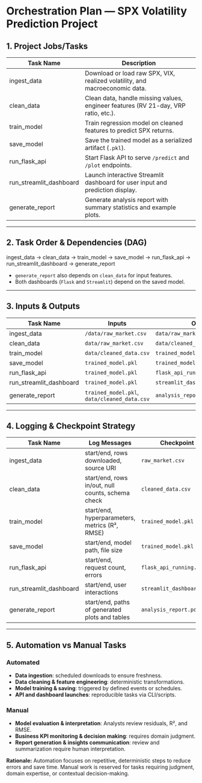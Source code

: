 # Orchestration Plan — SPX Volatility Prediction Project

## 1. Project Jobs/Tasks

| Task Name                  | Description |
|-----------------------------|-------------|
| ingest_data                 | Download or load raw SPX, VIX, realized volatility, and macroeconomic data. |
| clean_data                  | Clean data, handle missing values, engineer features (RV 21-day, VRP ratio, etc.). |
| train_model                 | Train regression model on cleaned features to predict SPX returns. |
| save_model                  | Save the trained model as a serialized artifact (`.pkl`). |
| run_flask_api               | Start Flask API to serve `/predict` and `/plot` endpoints. |
| run_streamlit_dashboard     | Launch interactive Streamlit dashboard for user input and prediction display. |
| generate_report             | Generate analysis report with summary statistics and example plots. |

---

## 2. Task Order & Dependencies (DAG)

ingest_data → clean_data → train_model → save_model → run_flask_api → run_streamlit_dashboard → generate_report

- `generate_report` also depends on `clean_data` for input features.  
- Both dashboards (`Flask` and `Streamlit`) depend on the saved model.

---

## 3. Inputs & Outputs

| Task Name              | Inputs                                      | Outputs                                  |
|------------------------|--------------------------------------------|-----------------------------------------|
| ingest_data             | `/data/raw_market.csv`                     | `data/raw_market.csv`                    |
| clean_data              | `data/raw_market.csv`                      | `data/cleaned_data.csv`                  |
| train_model             | `data/cleaned_data.csv`                    | `trained_model.pkl`                       |
| save_model              | `trained_model.pkl`                        | `trained_model.pkl`                       |
| run_flask_api           | `trained_model.pkl`                        | `flask_api_running.txt`                  |
| run_streamlit_dashboard | `trained_model.pkl`                        | `streamlit_dashboard_running.txt`        |
| generate_report         | `trained_model.pkl`, `data/cleaned_data.csv` | `analysis_report.pdf`                    |

---

## 4. Logging & Checkpoint Strategy

| Task Name              | Log Messages                                           | Checkpoint Artifact                     |
|------------------------|-------------------------------------------------------|----------------------------------------|
| ingest_data             | start/end, rows downloaded, source URI               | `raw_market.csv`                        |
| clean_data              | start/end, rows in/out, null counts, schema check    | `cleaned_data.csv`                      |
| train_model             | start/end, hyperparameters, metrics (R², RMSE)      | `trained_model.pkl`                     |
| save_model              | start/end, model path, file size                     | `trained_model.pkl`                     |
| run_flask_api           | start/end, request count, errors                     | `flask_api_running.txt`                 |
| run_streamlit_dashboard | start/end, user interactions                          | `streamlit_dashboard_running.txt`       |
| generate_report         | start/end, paths of generated plots and tables      | `analysis_report.pdf`                   |

---

## 5. Automation vs Manual Tasks

### Automated

- **Data ingestion**: scheduled downloads to ensure freshness.  
- **Data cleaning & feature engineering**: deterministic transformations.  
- **Model training & saving**: triggered by defined events or schedules.  
- **API and dashboard launches**: reproducible tasks via CLI/scripts.

### Manual

- **Model evaluation & interpretation**: Analysts review residuals, R², and RMSE.  
- **Business KPI monitoring & decision making**: requires domain judgment.  
- **Report generation & insights communication**: review and summarization require human interpretation.

**Rationale:** Automation focuses on repetitive, deterministic steps to reduce errors and save time. Manual work is reserved for tasks requiring judgment, domain expertise, or contextual decision-making.
